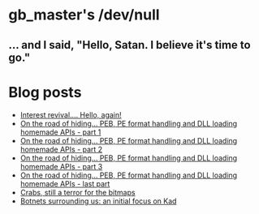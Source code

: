 gb_master's /dev/null
=====================
... and I said, "Hello, Satan. I believe it's time to go."
----------------------------------------------------------

# Blog posts

* [Interest revival.... Hello, again!](20120211_interest.html)
* [On the road of hiding... PEB, PE format handling and DLL loading homemade APIs - part 1](20120226_hiding1.html)
* [On the road of hiding... PEB, PE format handling and DLL loading homemade APIs - part 2](20120302_hiding2.html)
* [On the road of hiding... PEB, PE format handling and DLL loading homemade APIs - part 3](20120402_hiding3.html)
* [On the road of hiding... PEB, PE format handling and DLL loading homemade APIs - last part](20120417_hiding4.html)
* [Crabs, still a terror for the bitmaps](20121021_crabs.html)
* [Botnets surrounding us: an initial focus on Kad](20130505_botnet1.html)

